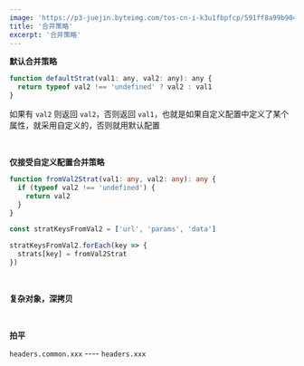 ```yaml
---
image: 'https://p3-juejin.byteimg.com/tos-cn-i-k3u1fbpfcp/591ff8a99b904883a237e5bd96b4fa2e~tplv-k3u1fbpfcp-zoom-crop-mark:3024:3024:3024:1702.awebp?'
title: '合并策略'
excerpt: '合并策略'
---
```


**默认合并策略**

```js
function defaultStrat(val1: any, val2: any): any {
  return typeof val2 !== 'undefined' ? val2 : val1
}
```

如果有 `val2`​ 则返回 `val2`​，否则返回 `val1`​，也就是如果自定义配置中定义了某个属性，就采用自定义的，否则就用默认配置

‍

**仅接受自定义配置合并策略**

```ts
function fromVal2Strat(val1: any, val2: any): any {
  if (typeof val2 !== 'undefined') {
    return val2
  }
}

const stratKeysFromVal2 = ['url', 'params', 'data']

stratKeysFromVal2.forEach(key => {
  strats[key] = fromVal2Strat
})
```

‍

**复杂对象，深拷贝**

‍

**拍平**

​`headers.common.xxx`​ ---- `headers.xxx`​
